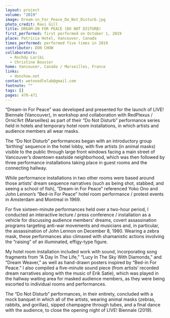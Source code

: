 ```yaml
---
layout: project
volume: "2019"
image: Dream-in_For_Peace_Do_Not_Disturb.jpg
photo_credit: Ravi Gill
title: DREAM-IN FOR PEACE (DO NOT DISTURB)
first_performed: first performed on October 1, 2019
place: Patricia Hotel, Vancouver, Canada
times_performed: performed five times in 2019
contributor: DON CHOW
collaborators:
  - Rochdy Laribi
  - Christine Bouvier
home: Vancouver, Canada / Marseilles, France
links:
  - donchow.net
contact: wetnoodlelab@gmail.com
footnote: ""
tags: []
pages: 470-471
---
```


“Dream-in For Peace” was developed and presented for the launch of LIVE! Biennale (Vancouver), in workshop and collaboration with RedPlexus / Ornic’Art (Marseilles) as part of their “Do Not Disturb” performance series held in hotels and temporary hotel room installations, in which artists and audience members all wear masks.

The “Do Not Disturb” performances began with an introductory group ‘birthing’ sequence in the hotel lobby, with five artists (in animal masks) visible to the public through large front windows facing a main street of Vancouver’s downtown eastside neighborhood, which was then followed by three performance installations taking place in guest rooms and the connecting hallway.

While performance installations in two other rooms were based around those artists’ dream sequence narratives (such as being shot, stabbed, and seeing a school of fish), “Dream-in For Peace” referenced Yoko Ono and John Lennon’s “Bed-in For Peace” hotel room performance / protest events in Amsterdam and Montreal in 1969.

For five sixteen-minute performances held over a two-hour period, I conducted an interactive lecture / press conference / installation as a vehicle for discussing audience members’ dreams, covert assassination programs targeting anti-war movements and musicians and, in particular, the assassination of John Lennon on December 8, 1980. Wearing a zebra mask, these performances also climaxed with shamanistic actions involving the “raising” of an illuminated, effigy-type figure.

My hotel room installation included work with sound, incorporating song fragments from “A Day In The Life,” “Lucy In The Sky With Diamonds,” and “Dream Weaver,” as well as hand-drawn posters inspired by “Bed-in For Peace.” I also compiled a five-minute sound piece (from artists’ recorded dream narratives along with the music of Erik Satie), which was played in the hallway waiting area for masked audience members, as they were being escorted to individual rooms and performances.

The “Do Not Disturb” performances, in their entirety, concluded with a mock banquet in which all of the artists, wearing animal masks (zebras, rabbits, and gorillas), sipped champagne through tubes, and a final dance with the audience, to close the opening night of LIVE! Biennale (2019).
